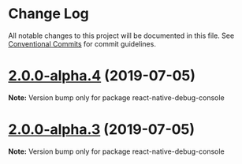 # Change Log

All notable changes to this project will be documented in this file.
See [Conventional Commits](https://conventionalcommits.org) for commit guidelines.

# [2.0.0-alpha.4](https://github.com/morten-olsen/react-native-debug-console/compare/v2.0.0-alpha.3...v2.0.0-alpha.4) (2019-07-05)

**Note:** Version bump only for package react-native-debug-console





# [2.0.0-alpha.3](https://github.com/morten-olsen/react-native-debug-console/compare/v2.0.0-alpha.2...v2.0.0-alpha.3) (2019-07-05)

**Note:** Version bump only for package react-native-debug-console
